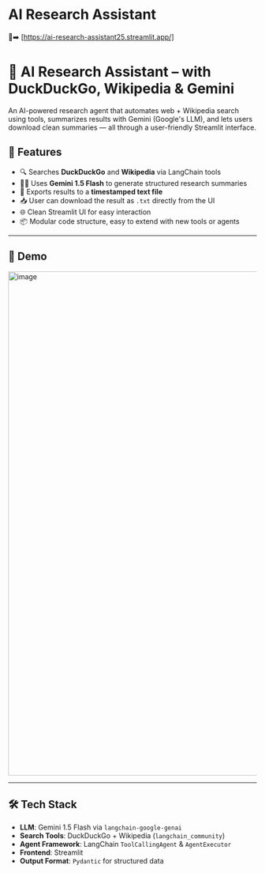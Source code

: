 # AI Research Assistant

🔎➡️ [https://ai-research-assistant25.streamlit.app/]

# 🧠 AI Research Assistant – with DuckDuckGo, Wikipedia & Gemini

An AI-powered research agent that automates web + Wikipedia search using tools, summarizes results with Gemini (Google's LLM), and lets users download clean summaries — all through a user-friendly Streamlit interface.

## 🚀 Features

- 🔍 Searches **DuckDuckGo** and **Wikipedia** via LangChain tools  
- 🧑‍🔬 Uses **Gemini 1.5 Flash** to generate structured research summaries  
- 📄 Exports results to a **timestamped text file**  
- 📥 User can download the result as `.txt` directly from the UI   
- 🌐 Clean Streamlit UI for easy interaction  
- 📦 Modular code structure, easy to extend with new tools or agents

---

## 📸 Demo

<img width="1918" height="1020" alt="image" src="https://github.com/user-attachments/assets/394a2ef3-5075-43b2-adcc-2971c82a104f" />

---

## 🛠️ Tech Stack

- **LLM**: Gemini 1.5 Flash via `langchain-google-genai`
- **Search Tools**: DuckDuckGo + Wikipedia (`langchain_community`)
- **Agent Framework**: LangChain `ToolCallingAgent` & `AgentExecutor`
- **Frontend**: Streamlit
- **Output Format**: `Pydantic` for structured data



